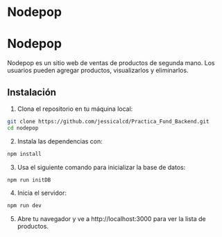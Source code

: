 # Nodepop

# Nodepop

Nodepop es un sitio web de ventas de productos de segunda mano. Los usuarios pueden agregar productos, visualizarlos y eliminarlos.

## Instalación

1. Clona el repositorio en tu máquina local:

```bash
git clone https://github.com/jessicalcd/Practica_Fund_Backend.git
cd nodepop
```


2. Instala las dependencias con:

```sh
npm install
```

3. Usa el siguiente comando para inicializar la base de datos:

```sh
npm run initDB
```
4. Inicia el servidor:

```sh
npm run dev
```

5. Abre tu navegador y ve a http://localhost:3000 para ver la lista de productos.